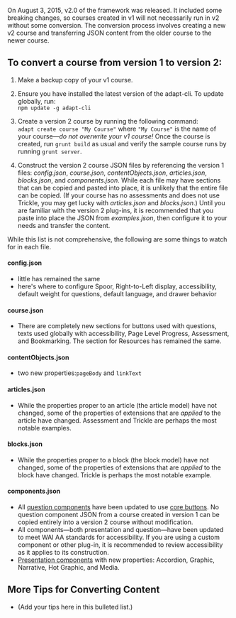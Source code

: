 On August 3, 2015, v2.0 of the framework was released. It included some breaking changes, so courses created in v1 will not necessarily run in v2 without some conversion. The conversion process involves creating a new v2 course and transferring JSON content from the older course to the newer course.

## To convert a course from version 1 to version 2:

1. Make a backup copy of your v1 course.

2. Ensure you have installed the latest version of the adapt-cli. To update globally, run:  
`npm update -g adapt-cli`

3. Create a version 2 course by running the following command:  
`adapt create course "My Course"` where `"My Course"` is the name of your course&mdash;*do not overwrite your v1 course!*
Once the course is created, run `grunt build` as usual and verify the sample course runs by running `grunt server`.

4. Construct the version 2 course JSON files by referencing the version 1 files: *config.json*, *course.json*, *contentObjects.json*, *articles.json*, *blocks.json*, and *components.json*. While each file may have sections that can be copied and pasted into place, it is unlikely that the entire file can be copied. (If your course has no assessments and does not use Trickle, you may get lucky with *articles.json* and *blocks.json*.) Until you are familiar with the version 2 plug-ins, it is recommended that you paste into place the JSON from *examples.json*, then configure it to your needs and transfer the content. 

While this list is not comprehensive, the following are some things to watch for in each file.

#### config.json
* little has remained the same  
* here's where to configure Spoor, Right-to-Left display, accessibility, default weight for questions, default language, and drawer behavior

#### course.json
* There are completely new sections for buttons used with questions, texts used globally with accessibility, Page Level Progress, Assessment, and Bookmarking. The section for Resources has remained the same.

#### contentObjects.json
* two new properties:`pageBody` and `linkText`

#### articles.json
* While the properties proper to an article (the article model) have not changed, some of the properties of extensions that are *applied* to the article have changed. Assessment and Trickle are perhaps the most notable examples.

#### blocks.json 
* While the properties proper to a block (the block model) have not changed, some of the properties of extensions that are *applied* to the block have changed. Trickle is perhaps the most notable example.

#### components.json
* All [question components](https://github.com/adaptlearning/adapt_framework/wiki/Core-Plug-ins-in-the-Adapt-Learning-Framework#question-components) have been updated to use [core buttons](https://github.com/adaptlearning/adapt_framework/wiki/Core-Buttons). No question component JSON from a course created in version 1 can be copied entirely into a version 2 course without modification.
* All components&mdash;both presentation and question&mdash;have been updated to meet WAI AA standards for accessibility. If you are using a custom component or other plug-in, it is recommended to review accessibility as it applies to its construction.
* [Presentation components](https://github.com/adaptlearning/adapt_framework/wiki/Core-Plug-ins-in-the-Adapt-Learning-Framework#presentation-components) with new properties: Accordion, Graphic, Narrative, Hot Graphic, and Media. 

## More Tips for Converting Content
* (Add your tips here in this bulleted list.)

